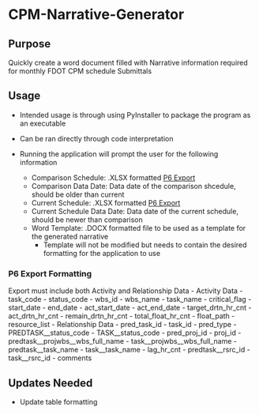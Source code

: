 # CPM-Narrative-Generator

## Purpose
Quickly create a word document filled with Narrative information required for monthly FDOT CPM schedule Submittals

## Usage
- Intended usage is through using PyInstaller to package the program as an executable
- Can be ran directly through code interpretation

- Running the application will prompt the user for the following information
    - Comparison Schedule: .XLSX formatted [P6 Export](#p6-export-formatting)
    - Comparison Data Date: Data date of the comparison shcedule, should be older than current
    - Current Schedule: .XLSX formatted [P6 Export](#p6-export-formatting)
    - Current Schedule Data Date: Data date of the current schedule, should be newer than comparison
    - Word Template: .DOCX formatted file to be used as a template for the generated narrative
        - Template will not be modified but needs to contain the desired formatting for the application to use
    
### P6 Export Formatting
Export must include both Activity and Relationship Data
    - Activity Data
        - task_code	
        - status_code
        - wbs_id
        - wbs_name
        - task_name
        - critical_flag
        - start_date
        - end_date
        - act_start_date
        - act_end_date
        - target_drtn_hr_cnt
        - act_drtn_hr_cnt
        - remain_drtn_hr_cnt
        - total_float_hr_cnt
        - float_path
        - resource_list
    - Relationship Data
        - pred_task_id
        - task_id
        - pred_type
        - PREDTASK__status_code
        - TASK__status_code
        - pred_proj_id
        - proj_id
        - predtask__projwbs__wbs_full_name
        - task__projwbs__wbs_full_name
        - predtask__task_name
        - task__task_name
        - lag_hr_cnt
        - predtask__rsrc_id
        - task__rsrc_id
        - comments

## Updates Needed
- Update table formatting
